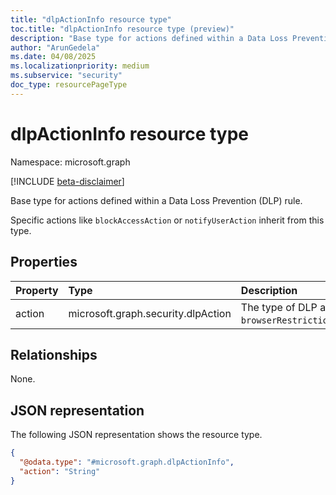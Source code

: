 ```yaml
---
title: "dlpActionInfo resource type"
toc.title: "dlpActionInfo resource type (preview)"
description: "Base type for actions defined within a Data Loss Prevention (DLP) rule."
author: "ArunGedela"
ms.date: 04/08/2025
ms.localizationpriority: medium
ms.subservice: "security"
doc_type: resourcePageType
---
```


# dlpActionInfo resource type

Namespace: microsoft.graph

[!INCLUDE [beta-disclaimer](../../includes/beta-disclaimer.md)]

Base type for actions defined within a Data Loss Prevention (DLP) rule.

Specific actions like `blockAccessAction` or `notifyUserAction` inherit from this type.

## Properties

|Property|Type|Description|
|:---|:---|:---|
|action|microsoft.graph.security.dlpAction|The type of DLP action. Possible values are `notifyUser`, `blockAccess`, `deviceRestriction`, `browserRestriction`,`restrictAccess`,`generateAlert`,`generateIncidentReportAction`,`sPBlockAnonymousAccess`,`sPRuntimeAccessControl`,`sPSharingNotifyUser`,`sPSharingGenerateIncidentReport`.|

## Relationships

None.

## JSON representation

The following JSON representation shows the resource type.
<!-- {
  "blockType": "resource",
  "abstract": true,
  "@odata.type": "microsoft.graph.dlpActionInfo"
}
-->
``` json
{
  "@odata.type": "#microsoft.graph.dlpActionInfo",
  "action": "String"
}
```
